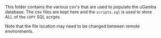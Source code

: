 This folder contains the various csv's that are used to populate the uGamba database. The csv files are kept here and the `scripts.sql` is used to store ALL of the `COPY` SQL scripts. 

Note that the file location may need to be changed between remote environments.
